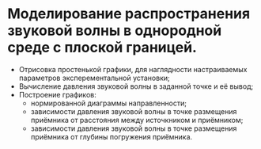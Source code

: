 # Моделирование распространения звуковой волны в однородной среде с плоской границей.
*   Отрисовка простенькой графики, для наглядности настраиваемых параметров эксперементальной установки;
*   Вычисление давления звуковой волны в заданной точке и её вывод;
*   Построение графиков:
    -   нормированной диаграммы направленности;
    -   зависимости давления звуковой волны в точке размещения приёмника от расстояния между источкником и приёмником;
    -   зависимости давления звуковой волны в точке размещения приёмника от глубины погружения приёмника.

